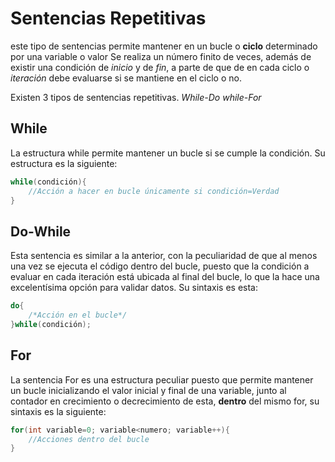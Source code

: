 # Sentencias Repetitivas
este tipo de sentencias permite mantener en un bucle o **ciclo** determinado por una variable o valor
Se realiza un número finito de veces, además de existir una condición de *inicio* y de *fin*, a parte de que de en cada ciclo o *iteración* debe evaluarse si se mantiene en el ciclo o no.

Existen 3 tipos de sentencias repetitivas. *While-Do while-For*

## While
La estructura while permite mantener un bucle si se cumple la condición. Su estructura es la siguiente:
```C
while(condición){
    //Acción a hacer en bucle únicamente si condición=Verdad
}
```
## Do-While
Esta sentencia es similar a la anterior, con la peculiaridad de que al menos una vez se ejecuta el código dentro del bucle, puesto que la condición a evaluar en cada iteración está ubicada al final del bucle, lo que la hace una excelentísima opción para validar datos. Su sintaxis es esta:
```C
do{
    /*Acción en el bucle*/
}while(condición);
```
## For
La sentencia For es una estructura peculiar puesto que permite mantener un bucle inicializando el valor inicial y final de una variable, junto al contador en crecimiento o decrecimiento de esta, **dentro** del mismo for, su sintaxis es la siguiente:
```C
for(int variable=0; variable<numero; variable++){
    //Acciones dentro del bucle
}

